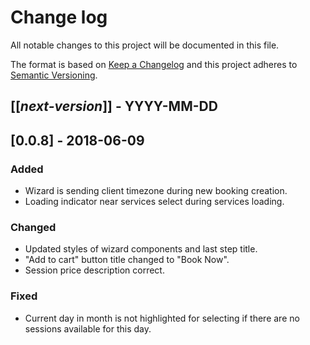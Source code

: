 # Change log
All notable changes to this project will be documented in this file.

The format is based on [Keep a Changelog](http://keepachangelog.com/)
and this project adheres to [Semantic Versioning](http://semver.org/).

## [[*next-version*]] - YYYY-MM-DD

## [0.0.8] - 2018-06-09
### Added
- Wizard is sending client timezone during new booking creation.
- Loading indicator near services select during services loading.

### Changed
- Updated styles of wizard components and last step title.
- "Add to cart" button title changed to "Book Now". 
- Session price description correct.

### Fixed
- Current day in month is not highlighted for selecting if there are no sessions available for this day.